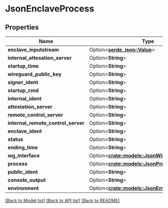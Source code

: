 # JsonEnclaveProcess

## Properties

Name | Type | Description | Notes
------------ | ------------- | ------------- | -------------
**enclave_inputstream** | Option<[**serde_json::Value**](.md)> |  | [optional]
**internal_attesation_server** | Option<**String**> |  | [optional]
**startup_time** | Option<**String**> |  | [optional]
**wireguard_public_key** | Option<**String**> |  | [optional]
**signer_ident** | Option<**String**> |  | [optional]
**startup_cmd** | Option<**String**> |  | [optional]
**internal_ident** | Option<**String**> |  | [optional]
**attestation_server** | Option<**String**> |  | [optional]
**remote_control_server** | Option<**String**> |  | [optional]
**internal_remote_control_server** | Option<**String**> |  | [optional]
**enclave_ident** | Option<**String**> |  | [optional]
**status** | Option<**String**> |  | [optional]
**ending_time** | Option<**String**> |  | [optional]
**wg_interface** | Option<[**crate::models::JsonWireguardInterface**](json_WireguardInterface.md)> |  | [optional]
**process** | Option<[**crate::models::JsonProcess**](json_Process.md)> |  | [optional]
**public_ident** | Option<**String**> |  | [optional]
**console_output** | Option<**String**> |  | [optional]
**environment** | Option<[**crate::models::JsonEnvironment**](json_Environment.md)> |  | [optional]

[[Back to Model list]](../README.md#documentation-for-models) [[Back to API list]](../README.md#documentation-for-api-endpoints) [[Back to README]](../README.md)


